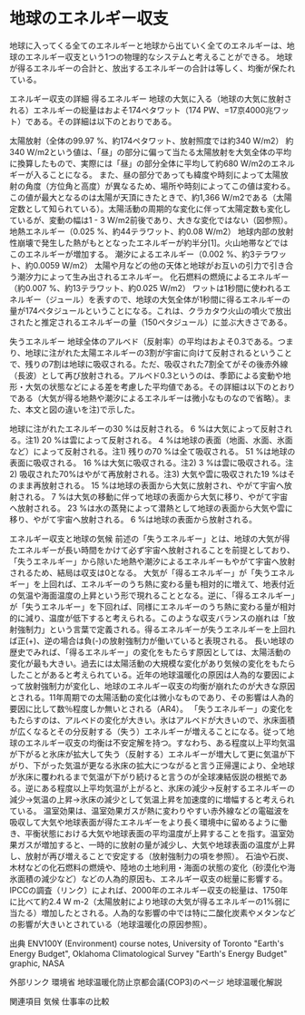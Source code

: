 # 地球のエネルギー収支

地球に入ってくる全てのエネルギーと地球から出ていく全てのエネルギーは、地球のエネルギー収支という1つの物理的なシステムと考えることができる。
地球が得るエネルギーの合計と、放出するエネルギーの合計は等しく、均衡が保たれている。

エネルギー収支の詳細
得るエネルギー
地球の大気に入る（地球の大気に放射される）エネルギーの総量はおよそ174ペタワット（174 PW、=17京4000兆ワット）である。その詳細は以下のとおりである。

太陽放射（全体の99.97 %、約174ペタワット、放射照度では約340 W/m2）
約340 W/m2という値は、「昼」の部分に偏って当たる太陽放射を大気全体の平均に換算したもので、実際には「昼」の部分全体に平均して約680 W/m2のエネルギーが入ることになる。
また、昼の部分であっても緯度や時刻によって太陽放射の角度（方位角と高度）が異なるため、場所や時刻によってこの値は変わる。この値が最大となるのは太陽が天頂にきたときで、約1,366 W/m2である（太陽定数として知られている）。太陽活動の周期的な変化に伴って太陽定数も変化しているが、変動の幅は1 - 3 W/m2前後であり、大きな変化ではない（図参照）。
地熱エネルギー（0.025 %、約44テラワット、約0.08 W/m2）
地球内部の放射性崩壊で発生した熱がもととなったエネルギーが約半分[1]。火山地帯などではこのエネルギーが増加する。
潮汐によるエネルギー（0.002 %、約3テラワット、約0.0059 W/m2）
太陽や月などの他の天体と地球がお互いの引力で引き合う潮汐力によって生み出されるエネルギー。
化石燃料の燃焼によるエネルギー（約0.007 %、約13テラワット、約0.025 W/m2）
ワットは1秒間に使われるエネルギー（ジュール）を表すので、地球の大気全体が1秒間に得るエネルギーの量が174ペタジュールということになる。これは、クラカタウ火山の噴火で放出されたと推定されるエネルギーの量（150ペタジュール）に並ぶ大きさである。

失うエネルギー
地球全体のアルベド（反射率）の平均はおよそ0.3である。つまり、地球に注がれた太陽エネルギーの3割が宇宙に向けて反射されるということで、残りの7割は地球に吸収される。ただ、吸収された7割全てがその後赤外線（長波）として再び放射される。アルベド0.3というのは、季節による変動や地形・大気の状態などによる差を考慮した平均値である。その詳細は以下のとおりである（大気が得る地熱や潮汐によるエネルギーは微小なものなので省略）。また、本文と図の違いを注)で示した。

地球に注がれたエネルギーの30 %は反射される。
6 %は大気によって反射される。注1)
20 %は雲によって反射される。
4 %は地球の表面（地面、水面、氷面など）によって反射される。注1)
残りの70 %は全て吸収される。
51 %は地球の表面に吸収される。
16 %は大気に吸収される。注2)
3 %は雲に吸収される。注2)
吸収された70%はやがて再放射される。注3)
大気や雲に吸収された19 %はそのまま再放射される。
15 %は地球の表面から大気に放射され、やがて宇宙へ放射される。
7 %は大気の移動に伴って地球の表面から大気に移り、やがて宇宙へ放射される。
23 %は水の蒸発によって潜熱として地球の表面から大気や雲に移り、やがて宇宙へ放射される。
6 %は地球の表面から放射される。

エネルギー収支と地球の気候
前述の「失うエネルギー」とは、地球の大気が得たエネルギーが長い時間をかけて必ず宇宙へ放射されることを前提としており、「失うエネルギー」から除いた地熱や潮汐によるエネルギーもやがて宇宙へ放射されるため、結局は収支は0となる。
大気が「得るエネルギー」が「失うエネルギー」を上回れば、エネルギーのうち熱に変わる量も相対的に増えて、地表付近の気温や海面温度の上昇という形で現れることとなる。逆に、「得るエネルギー」が「失うエネルギー」を下回れば、同様にエネルギーのうち熱に変わる量が相対的に減り、温度が低下すると考えられる。このような収支バランスの崩れは「放射強制力」という言葉で定義される。得るエネルギーが失うエネルギーを上回れば正(+)、逆の場合は負(-)の放射強制力が働いていると表現される。
長い地球の歴史でみれば、「得るエネルギー」の変化をもたらす原因としては、太陽活動の変化が最も大きい。過去には太陽活動の大規模な変化があり気候の変化をもたらしたことがあると考えられている。近年の地球温暖化の原因は人為的な要因によって放射強制力が変化し、地球のエネルギー収支の均衡が崩れたのが大きな原因とされる。11年周期での太陽活動の変化は微小なものであり、その影響は人為的要因に比して数％程度しか無いとされる（AR4）。
「失うエネルギー」の変化をもたらすのは、アルベドの変化が大きい。氷はアルベドが大きいので、氷床面積が広くなるとその分反射する（失う）エネルギーが増えることになる。従って地球のエネルギー収支の均衡は不安定解を持つ。すなわち、ある程度以上平均気温が下がると氷床が拡大して失う（反射する）エネルギーが増大して更に気温が下がり、下がった気温が更なる氷床の拡大につながると言う正帰還により、全地球が氷床に覆われるまで気温が下がり続けると言うのが全球凍結仮説の根拠である。逆にある程度以上平均気温が上がると、氷床の減少→反射するエネルギーの減少→気温の上昇→氷床の減少として気温上昇を加速度的に増幅すると考えられている。
温室効果は、温室効果ガスが熱に変わりやすい赤外線などの電磁波を吸収して大気や地球表面が得たエネルギーをより長く環境中に留めるように働き、平衡状態における大気や地球表面の平均温度が上昇することを指す。温室効果ガスが増加すると、一時的に放射の量が減少し、大気や地球表面の温度が上昇し、放射が再び増えることで安定する（放射強制力の項を参照）。
石油や石炭、木材などの化石燃料の燃焼や、陸地の土地利用・海面の状態の変化（砂漠化や海氷面積の減少など）などの人為的原因も、エネルギー収支の総量に影響する。IPCCの調査（リンク）によれば、2000年のエネルギー収支の総量は、1750年に比べて約2.4 W m-2（太陽放射により地球の大気が得るエネルギーの1%弱に当たる）増加したとされる。人為的な影響の中では特に二酸化炭素やメタンなどの影響が大きいとされている（地球温暖化の原因参照）。

出典
ENV100Y (Environment) course notes, University of Toronto
"Earth's Energy Budget", Oklahoma Climatological Survey
"Earth's Energy Budget" graphic, NASA

外部リンク
環境省 地球温暖化防止京都会議(COP3)のページ 地球温暖化解説

関連項目
気候
仕事率の比較